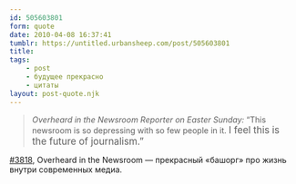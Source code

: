 ```yaml
---
id: 505603801
form: quote
date: 2010-04-08 16:37:41
tumblr: https://untitled.urbansheep.com/post/505603801
title: 
tags:
    - post
    - будущее прекрасно
    - цитаты
layout: post-quote.njk
---
```


<blockquote>
<i>Overheard in the Newsroom Reporter on Easter Sunday:</i> “This newsroom is so depressing with so few people in it. <big>I feel this is the future of journalism.”</big>
</blockquote>

<a href="http://overheardinthenewsroom.com/2010/04/05/3818/#comments">#3818</a>, Overheard in the Newsroom — прекрасный «башорг» про жизнь внутри современных медиа.
